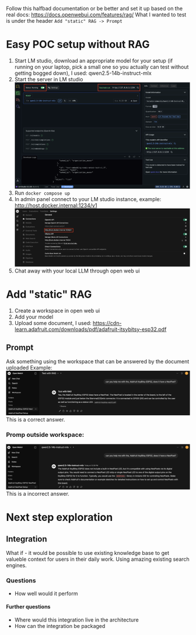 Follow this halfbad documentation or be better and set it up based on the real docs: https://docs.openwebui.com/features/rag/
What I wanted to test is under the header  `Add "static" RAG -> Prompt`
# Easy POC setup without RAG
1. Start LM studio, download an appropriate model for your setup (if running on your laptop, pick a small one so you actually can test without getting bogged down), I used: qwen2.5-14b-instruct-mlx
2. Start the server in LM studio
![start in lm studio](lm-studio-start.png)
3. Run `docker compose up`
4. In admin panel connect to your LM studio instance, example: http://host.docker.internal:1234/v1 
![where to connect url api](connections-api-url.png)
5. Chat away with your local LLM through open web ui

# Add "static" RAG
1. Create a workspace in open web ui
2. Add your model
3. Upload some document, I used: https://cdn-learn.adafruit.com/downloads/pdf/adafruit-itsybitsy-esp32.pdf
## Prompt
Ask something using the workspace that can be answered by the document uploaded
Example: ![prompt in workspace](prompt-in-workspace.png)
This is a correct answer.
### Promp outside workspace:
![prompt outside workspace](prompt-outside-workspace.png)
This is a incorrect answer.

# Next step exploration
## Integration 
What if - it would be possible to use existing knowledge base to get valueble context for users in their daily work. Using amazing existing search engines. 

### Questions
- How well would it perform 
#### Further questions 
- Where would this integration live in the architecture 
- How can the integration be packaged 